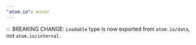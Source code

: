 ```yaml
---
"atom.io": minor
---
```


💥 BREAKING CHANGE: `Loadable` type is now exported from `atom.io/data`, not `atom.io/internal`.
